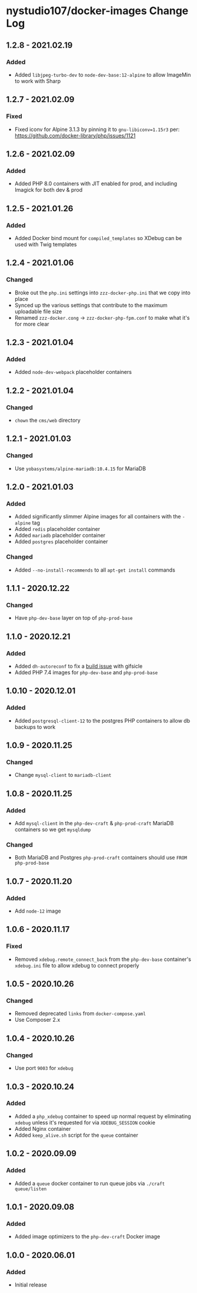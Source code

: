 # nystudio107/docker-images Change Log

## 1.2.8 - 2021.02.19
### Added
* Added `libjpeg-turbo-dev` to `node-dev-base:12-alpine` to allow ImageMin to work with Sharp

## 1.2.7 - 2021.02.09
### Fixed
* Fixed iconv for Alpine 3.1.3 by pinning it to `gnu-libiconv=1.15r3` per: https://github.com/docker-library/php/issues/1121

## 1.2.6 - 2021.02.09
### Added
* Added PHP 8.0 containers with JIT enabled for prod, and including Imagick for both dev & prod

## 1.2.5 - 2021.01.26
### Added
* Added Docker bind mount for `compiled_templates` so XDebug can be used with Twig templates

## 1.2.4 - 2021.01.06
### Changed
* Broke out the `php.ini` settings into `zzz-docker-php.ini` that we copy into place
* Synced up the various settings that contribute to the maximum uploadable file size
* Renamed `zzz-docker.cong` -> `zzz-docker-php-fpm.conf` to make what it's for more clear

## 1.2.3 - 2021.01.04
### Added
* Added `node-dev-webpack` placeholder containers

## 1.2.2 - 2021.01.04
### Changed
* `chown` the `cms/web` directory

## 1.2.1 - 2021.01.03
### Changed
* Use `yobasystems/alpine-mariadb:10.4.15` for MariaDB

## 1.2.0 - 2021.01.03
### Added
* Added significantly slimmer Alpine images for all containers with the `-alpine` tag
* Added `redis` placeholder container
* Added `mariadb` placeholder container
* Added `postgres` placeholder container

### Changed
* Added `--no-install-recommends` to all `apt-get install` commands

## 1.1.1 - 2020.12.22
### Changed
* Have `php-dev-base` layer on top of `php-prod-base`

## 1.1.0 - 2020.12.21
### Added
* Added `dh-autoreconf` to fix a [build issue](https://github.com/imagemin/imagemin-gifsicle/issues/37#issuecomment-578115789) with gifsicle
* Added PHP 7.4 images for `php-dev-base` and `php-prod-base`

## 1.0.10 - 2020.12.01
### Added
* Added `postgresql-client-12` to the postgres PHP containers to allow db backups to work

## 1.0.9 - 2020.11.25
### Changed
* Change `mysql-client` to `mariadb-client`

## 1.0.8 - 2020.11.25
### Added
* Add `mysql-client` in the `php-dev-craft` & `php-prod-craft` MariaDB containers so we get `mysqldump`

### Changed
* Both MariaDB and Postgres `php-prod-craft` containers should use `FROM php-prod-base`

## 1.0.7 - 2020.11.20
### Added
* Add `node-12` image

## 1.0.6 - 2020.11.17
### Fixed
* Removed `xdebug.remote_connect_back` from the `php-dev-base` container's `xdebug.ini` file to allow xdebug to connect properly

## 1.0.5 - 2020.10.26
### Changed
* Removed deprecated `links` from `docker-compose.yaml`
* Use Composer 2.x

## 1.0.4 - 2020.10.26
### Changed
* Use port `9003` for `xdebug`

## 1.0.3 - 2020.10.24
### Added
* Added a `php_xdebug` container to speed up normal request by eliminating `xdebug` unless it's requested for via `XDEBUG_SESSION` cookie
* Added Nginx container
* Added `keep_alive.sh` script for the `queue` container

## 1.0.2 - 2020.09.09
### Added
* Added a `queue` docker container to run queue jobs via `./craft queue/listen`

## 1.0.1 - 2020.09.08
### Added
* Added image optimizers to the `php-dev-craft` Docker image

## 1.0.0 - 2020.06.01
### Added
* Initial release
